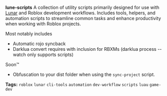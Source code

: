 **lune-scripts**
A collection of utility scripts primarily designed for use with [Lunar](https://github.com/corecii/lunar) and Roblox development workflows. Includes tools, helpers, and automation scripts to streamline common tasks and enhance productivity when working with Roblox projects.

Most notably includes
- Automatic rojo syncback
- Darklua convert requires with inclusion for RBXMs (darklua process --watch only supports scripts)

Soon™
- Obfuscation to your dist folder when using the `sync-project` script.

**Tags:** `roblox` `lunar` `cli-tools` `automation` `dev-workflow` `scripts` `luau` `game-dev`
